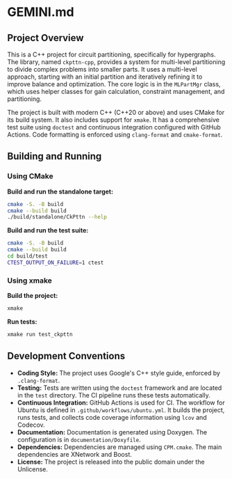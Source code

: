 
# GEMINI.md

## Project Overview

This is a C++ project for circuit partitioning, specifically for hypergraphs. The library, named `ckpttn-cpp`, provides a system for multi-level partitioning to divide complex problems into smaller parts. It uses a multi-level approach, starting with an initial partition and iteratively refining it to improve balance and optimization. The core logic is in the `MLPartMgr` class, which uses helper classes for gain calculation, constraint management, and partitioning.

The project is built with modern C++ (C++20 or above) and uses CMake for its build system. It also includes support for `xmake`. It has a comprehensive test suite using `doctest` and continuous integration configured with GitHub Actions. Code formatting is enforced using `clang-format` and `cmake-format`.

## Building and Running

### Using CMake

**Build and run the standalone target:**

```bash
cmake -S. -B build
cmake --build build
./build/standalone/CkPttn --help
```

**Build and run the test suite:**

```bash
cmake -S. -B build
cmake --build build
cd build/test
CTEST_OUTPUT_ON_FAILURE=1 ctest
```

### Using xmake

**Build the project:**

```bash
xmake
```

**Run tests:**

```bash
xmake run test_ckpttn
```

## Development Conventions

*   **Coding Style:** The project uses Google's C++ style guide, enforced by `.clang-format`.
*   **Testing:** Tests are written using the `doctest` framework and are located in the `test` directory. The CI pipeline runs these tests automatically.
*   **Continuous Integration:** GitHub Actions is used for CI. The workflow for Ubuntu is defined in `.github/workflows/ubuntu.yml`. It builds the project, runs tests, and collects code coverage information using `lcov` and Codecov.
*   **Documentation:** Documentation is generated using Doxygen. The configuration is in `documentation/Doxyfile`.
*   **Dependencies:** Dependencies are managed using `CPM.cmake`. The main dependencies are XNetwork and Boost.
*   **License:** The project is released into the public domain under the Unlicense.
